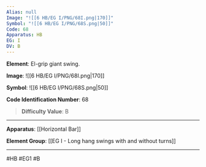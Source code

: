 ```yaml
---
Alias: null
Image: "![[6 HB/EG I/PNG/68I.png|170]]"
Symbol: "![[6 HB/EG I/PNG/68S.png|50]]"
Code: 68
Apparatus: HB
EG: I
DV: B
---
```

**Element**: El-grip giant swing.

**Image**:
![[6 HB/EG I/PNG/68I.png|170]]

**Symbol**:
![[6 HB/EG I/PNG/68S.png|50]]

**Code Identification Number**: 68

>**Difficulty Value**: B

___
**Apparatus**: [[Horizontal Bar]]

**Element Group**: [[EG I - Long hang swings with and without turns]]
___
#HB #EG1 #B
